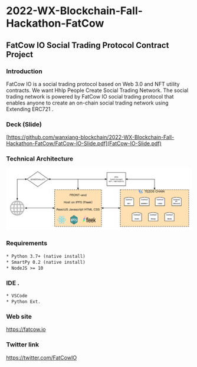 # 2022-WX-Blockchain-Fall-Hackathon-FatCow

## FatCow IO Social Trading Protocol Contract Project


### Introduction
FatCow IO is a social trading protocol based on Web 3.0 and NFT utility contracts. We want Hhlp People Create
Social Trading Network.
The social trading network is powered by FatCow IO social trading protocol that enables anyone to create an on-chain social trading network using Extending ERC721 .

###  Deck (Slide)
[https://github.com/wanxiang-blockchain/2022-WX-Blockchain-Fall-Hackathon-FatCow/FatCow-IO-Slide.pdf](FatCow-IO-Slide.pdf)

###  Technical Architecture
<p align="center">
  <img src="images/fatcowio.png" style="width:1300px";>
</p>

###  Requirements
	* Python 3.7+ (native install)
	* SmartPy 0.2 (native install)
    * NodeJS >= 10

###  IDE .
	* VSCode
    * Python Ext.

### Web site
https://fatcow.io

### Twitter link
https://twitter.com/FatCowIO

